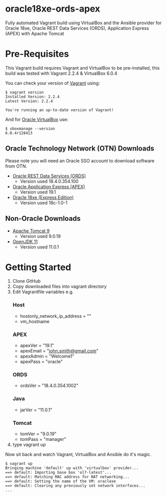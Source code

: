 # oracle18xe-ords-apex
Fully automated Vagrant build using VirtualBox and the Ansible provider for Oracle 18xe, Oracle REST Data Services (ORDS), Application Express (APEX) with Apache Tomcat 

# Pre-Requisites
This Vagrant build requires Vagrant and VirtualBox to be pre-installed, this build was tested with Vagrant 2.2.4 & VirtualBox 6.0.4

You can check your version of [Vagrant](https://www.vagrantup.com/) using:
```
$ vagrant version
Installed Version: 2.2.4
Latest Version: 2.2.4
 
You're running an up-to-date version of Vagrant!
```
And for [Oracle VirtualBox](https://www.virtualbox.org/) use:
```
$ vboxmanage --version
6.0.4r128413
```
## Oracle Technology Network (OTN) Downloads
Please note you will need an Oracle SSO account to download software from OTN. 
* [Oracle REST Data Services (ORDS)](https://www.oracle.com/database/technologies/appdev/rest.html)
  * Version used 18.4.0.354.100
* [Oracle Application Express (APEX)](https://www.oracle.com/database/technologies/appdev/apex.html)
  * Version used 19.1 
* [Oracle 18xe (Express Edition)](https://www.oracle.com/database/technologies/appdev/xe/quickstart.html)
  * Version used 18c-1.0-1
## Non-Oracle Downloads
* [Apache Tomcat 9](http://tomcat.apache.org/)
  * Version used 9.0.19
* [OpenJDK 11](https://jdk.java.net/archive/)
  * Version used 11.0.1
  
# Getting Started
1. Clone GitHub
1. Copy downloaded files into vagrant directory
1. Edit Vagrantfile variables e.g.
   ### Host
   * hostonly_network_ip_address = ""
   * vm_hostname
   ### APEX
   * apexVer = "19.1"
   * apexEmail = "john.smith@gmail.com"
   * apexAdmin = "Welcome1"
   * apexPass = "oracle"
   ### ORDS
   * ordsVer = "18.4.0.354.1002"
   ### Java
   * jarVer = "11.0.1"
   ### Tomcat
   * tomVer = "9.0.19"
   * tomPass = "manager"
1. type vagrant up

Now sit back and watch Vagrant, VirtualBox and Ansible do it's magic.

```
$ vagrant up
Bringing machine 'default' up with 'virtualbox' provider...
==> default: Importing base box 'ol7-latest'...
==> default: Matching MAC address for NAT networking...
==> default: Setting the name of the VM: oraclexe
==> default: Clearing any previously set network interfaces...
...
```

